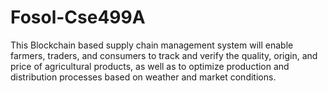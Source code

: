 # Fosol-Cse499A
This Blockchain based supply chain management system will enable farmers, traders, and consumers to track and verify the quality, origin, and price of agricultural products, as well as to optimize production and distribution processes based on weather and market conditions.
